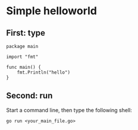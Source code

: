 # Simple helloworld

## First: type
```
package main

import "fmt"

func main() {
	fmt.Println("hello")
}

```

## Second: run
Start a command line, then type the following shell:
```
go run <your_main_file.go>
```